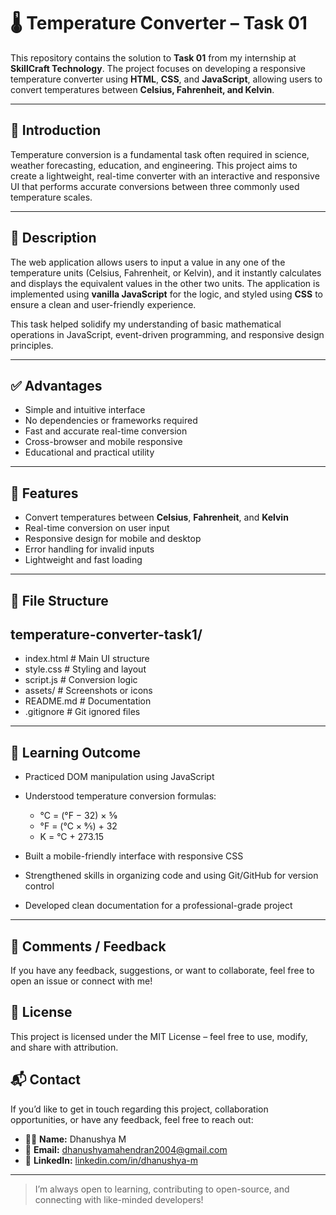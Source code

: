 # 🌡️ Temperature Converter – Task 01

This repository contains the solution to **Task 01** from my internship at **SkillCraft Technology**. The project focuses on developing a responsive temperature converter using **HTML**, **CSS**, and **JavaScript**, allowing users to convert temperatures between **Celsius, Fahrenheit, and Kelvin**.

---

## 🧾 Introduction

Temperature conversion is a fundamental task often required in science, weather forecasting, education, and engineering. This project aims to create a lightweight, real-time converter with an interactive and responsive UI that performs accurate conversions between three commonly used temperature scales.

---

## 📌 Description

The web application allows users to input a value in any one of the temperature units (Celsius, Fahrenheit, or Kelvin), and it instantly calculates and displays the equivalent values in the other two units. The application is implemented using **vanilla JavaScript** for the logic, and styled using **CSS** to ensure a clean and user-friendly experience.

This task helped solidify my understanding of basic mathematical operations in JavaScript, event-driven programming, and responsive design principles.

---

## ✅ Advantages

- Simple and intuitive interface
- No dependencies or frameworks required
- Fast and accurate real-time conversion
- Cross-browser and mobile responsive
- Educational and practical utility

---

## 🌟 Features

- Convert temperatures between **Celsius**, **Fahrenheit**, and **Kelvin**
- Real-time conversion on user input
- Responsive design for mobile and desktop
- Error handling for invalid inputs
- Lightweight and fast loading

---

## 📁 File Structure

## temperature-converter-task1/

- index.html # Main UI structure
- style.css # Styling and layout
- script.js # Conversion logic
- assets/ # Screenshots or icons
- README.md # Documentation
- .gitignore # Git ignored files


---

## 🧠 Learning Outcome

- Practiced DOM manipulation using JavaScript
  
- Understood temperature conversion formulas:
  
  - °C = (°F − 32) × 5⁄9
  - °F = (°C × 9⁄5) + 32
  - K = °C + 273.15
    
- Built a mobile-friendly interface with responsive CSS
  
- Strengthened skills in organizing code and using Git/GitHub for version control
  
- Developed clean documentation for a professional-grade project

---

## 💬 Comments / Feedback

If you have any feedback, suggestions, or want to collaborate, feel free to open an issue or connect with me!

## 🪪 License

This project is licensed under the MIT License – feel free to use, modify, and share with attribution.

## 📬 Contact

If you’d like to get in touch regarding this project, collaboration opportunities, or have any feedback, feel free to reach out:

- 👩‍💻 **Name:** Dhanushya M  
- 📧 **Email:** dhanushyamahendran2004@gmail.com  
- 💼 **LinkedIn:** [linkedin.com/in/dhanushya-m](https://www.linkedin.com/in/dhanushya-m)  
  

---

> I’m always open to learning, contributing to open-source, and connecting with like-minded developers!


